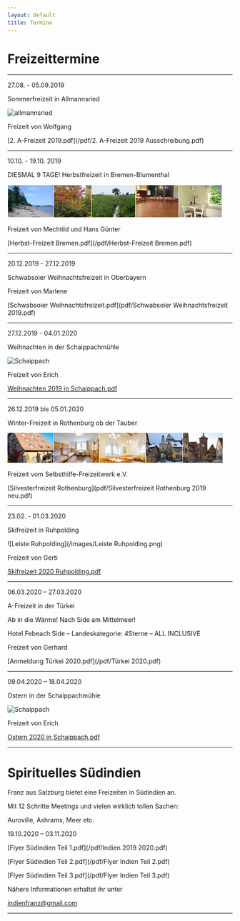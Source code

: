 ```yaml
---
layout: default
title: Termine
---
```

# Freizeittermine

-----------------------------------------------------------------------------

27.08. - 05.09.2019

Sommerfreizeit in Allmannsried

![allmannsried](/images/allmansried.jpeg)

Freizeit von Wolfgang

[2. A-Freizeit 2019.pdf](/pdf/2. A-Freizeit 2019 Ausschreibung.pdf)

-----------------------------------------------------------------------------

10.10. - 19.10. 2019

DIESMAL  9  TAGE!
Herbstfreizeit in Bremen-Blumenthal

![Freizeit Bremen im Herbst](/images/Leiste_Herbst_Bremen.jpg)

Freizeit von Mechtild und Hans Günter

[Herbst-Freizeit Bremen.pdf](/pdf/Herbst-Freizeit Bremen.pdf)

-----------------------------------------------------------------------------

20.12.2019 - 27.12.2019

Schwabsoier Weihnachtsfreizeit in Oberbayern

Freizeit von Marlene

[Schwabsoier Weihnachtsfreizeit.pdf](pdf/Schwabsoier Weihnachtsfreizeit 2019.pdf)

------------------------------------------------------------------------------

27.12.2019 - 04.01.2020

Weihnachten in der Schaippachmühle

![Schaippach](/images/schaippach.jpeg)

Freizeit von Erich

[Weihnachten 2019 in Schaippach.pdf](/pdf/Weihnachtsfreizeit.pdf)

----------------------------------------------------------------------------

26.12.2019 bis 05.01.2020

Winter-Freizeit in Rothenburg ob der Tauber

![Rothenburg op der Tauber](/images/rothenburg.png)

Freizeit vom Selbsthilfe-Freizeitwerk e.V.

[Silvesterfreizeit Rothenburg](pdf/Silvesterfreizeit Rothenburg 2019 neu.pdf)

----------------------------------------------------------------------------

23.02. - 01.03.2020

Skifreizeit in Ruhpolding

![Leiste Ruhpolding](/images/Leiste Ruhpolding.png)

Freizeit von Gerti

[Skifreizeit 2020 Ruhpolding.pdf](/pdf/Skifreizeit_2020.pdf)

--------------------------------------------------------------------------------

06.03.2020 – 27.03.2020

A-Freizeit in der Türkei 

Ab in die Wärme! Nach Side am Mittelmeer! 

Hotel Febeach Side – Landeskategorie: 4Sterne – ALL INCLUSIVE

Freizeit von Gerhard

[Anmeldung Türkei 2020.pdf](/pdf/Türkei 2020.pdf)

------------------------------------------------------------------

09.04.2020 – 18.04.2020

Ostern in der Schaippachmühle

![Schaippach](/images/schaippach.jpeg)

Freizeit von Erich

[Ostern 2020 in Schaippach.pdf](/pdf/Osterfreizeit.pdf)

--------------------------------------------------------------------------------

# Spirituelles Südindien

Franz aus Salzburg bietet eine Freizeiten in Südindien an.

Mit 12 Schritte Meetings und vielen wirklich tollen Sachen: 

Auroville, Ashrams, Meer etc.

19.10.2020 – 03.11.2020

[Flyer Südindien Teil 1.pdf](/pdf/Indien 2019 2020.pdf)

[Flyer Südindien Teil 2.pdf](/pdf/Flyer Indien Teil 2.pdf)

[Flyer Südindien Teil 3.pdf](/pdf/Flyer Indien Teil 3.pdf)

Nähere Informationen erhaltet ihr unter 

<indienfranz@gmail.com>

--------------------------------------------------------------------------------
